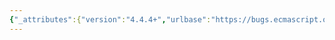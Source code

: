 ```yaml
---
{"_attributes":{"version":"4.4.4+","urlbase":"https://bugs.ecmascript.org/","maintainer":"dherman@mozilla.com"},"bug":{"bug_id":3305,"creation_ts":"2014-11-04 04:28:00 -0800","short_desc":"Unclear semantics of call site object caching (12.2.8.2.2)","delta_ts":"2015-07-10 08:35:04 -0700","product":"Draft for 6th Edition","component":"technical issue","version":"Rev 23: April 5, 2014 Draft","rep_platform":"All","op_sys":"All","bug_status":"RESOLVED","resolution":"FIXED","priority":"Normal","bug_severity":"enhancement","everconfirmed":true,"reporter":{"uid":"rossberg","name":"Andreas Rossberg"},"assigned_to":{"uid":"allen","name":"Allen Wirfs-Brock"},"cc":["caitpotter88","dslomov","erights","erik.arvidsson"],"long_desc":[{"commentid":10549,"comment_count":0,"who":{"uid":"rossberg","name":"Andreas Rossberg"},"bug_when":"2014-11-04 04:28:09 -0800","thetext":"Section 12.2.8.2.2 makes the identity of call site objects dependent on the equivalence of \"source code\", but it is not clear what this equivalence is. Is this a structural equivalence or an identity relation?\n\nIn particular, with\n\n  let sites = [];\n  function g(o) { sites.push(o) }\n  function f() {\n    eval(\"g`bla`\");\n  }\n  f();\n  f();\n  eval(\"g`bla`\");\n\nwould the two template literals share the same call site object? The two calls to f? That is which ones of the three objects in sites are supposed to be the same?"},{"commentid":10550,"comment_count":1,"who":{"uid":"arv","name":"Erik Arvidsson"},"bug_when":"2014-11-04 06:37:16 -0800","thetext":"https://mail.mozilla.org/pipermail/es-discuss/2014-July/038343.html\n\n> Allen wrote:\n\nBTW, eval brings up an interesting question:\n\nlet t = \"tag`hello, ${world}.`\";\neval(t);\neval(t);\n\nor\nnew Function(t)();\nnew Function(t)();\n\nDo each of these pairs compile into different call sites or are they the same call site? I'm inclined to say different.  That each parse of an input string whither via eval, the function constructor, or module/script loading represent a logically distinct input into the ES environment.\n\n<"},{"commentid":10681,"comment_count":2,"who":{"uid":"allen","name":"Allen Wirfs-Brock"},"bug_when":"2014-11-24 16:00:32 -0800","thetext":"fixed in rev29 editor's draft as per Nov 2014 TC29 meeting decisions.\n\ntemplates are canonicalized by their raw string element sequence."},{"commentid":10904,"comment_count":3,"who":{"uid":"allen","name":"Allen Wirfs-Brock"},"bug_when":"2014-12-07 14:35:06 -0800","thetext":"fixed in rev29"}]}}
---
```

